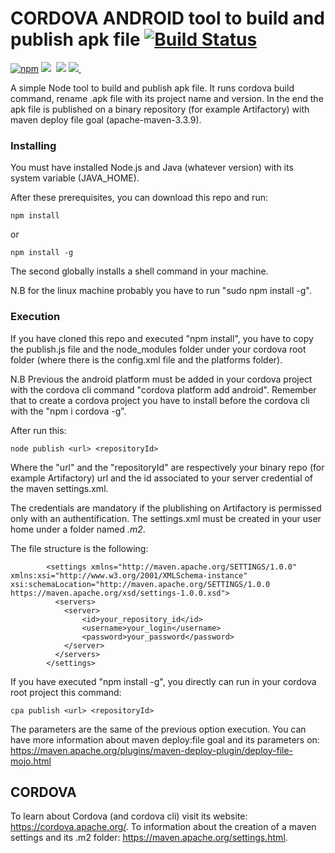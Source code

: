 # CORDOVA ANDROID tool to build and publish apk file [![Build Status](https://travis-ci.org/amanganiello90/cordova-publish-android.svg)](https://travis-ci.org/amanganiello90/cordova-publish-android)

[![npm](https://img.shields.io/npm/v/github.svg)](https://www.npmjs.com/package/github)&nbsp;<img src="https://img.shields.io/github/forks/amanganiello90/cordova-publish-android.svg">&nbsp;
<img src="https://img.shields.io/github/stars/amanganiello90/cordova-publish-android.svg">&nbsp;<a href="https://github.com/amanganiello90/cordova-publish-android/issues"><img src="https://img.shields.io/github/issues/amanganiello90/cordova-publish-android.svg">
</a>&nbsp;

A simple Node tool to build and publish apk file.
It runs cordova build command, rename .apk file with its project name and version. 
In the end the apk file is published on a binary repository (for example Artifactory) with maven deploy file goal (apache-maven-3.3.9).

### Installing
You must have installed Node.js and Java (whatever version) with its system variable (JAVA_HOME).

After these prerequisites, you can download this repo and run:

```
npm install
```

or 

```
npm install -g
```

The second globally installs a shell command in your machine.

N.B for the linux machine probably you have to run "sudo npm install -g".

### Execution

If you have cloned this repo and executed "npm install", you have to copy the publish.js file and the node_modules folder under your cordova root folder (where there is the config.xml file and the platforms folder).

N.B Previous the android platform must be added in your cordova project with the cordova cli command "cordova platform add android".
Remember that to create a cordova project you have to install before the cordova cli with the "npm i cordova -g".

After run this:

```
node publish <url> <repositoryId>
```

Where the "url" and the "repositoryId" are respectively your binary repo (for example Artifactory) url and the id associated to your server credential of the maven settings.xml.

The credentials are mandatory if the plublishing on Artifactory is permissed only with an authentification.
The settings.xml must be created in your user home under a folder named _.m2_.

The file structure is the following:

```
        <settings xmlns="http://maven.apache.org/SETTINGS/1.0.0" xmlns:xsi="http://www.w3.org/2001/XMLSchema-instance" xsi:schemaLocation="http://maven.apache.org/SETTINGS/1.0.0 https://maven.apache.org/xsd/settings-1.0.0.xsd">
          <servers>
			<server>
				<id>your_repository_id</id>
				<username>your_login</username>
				<password>your_password</password>
			</server>
		  </servers>
        </settings>
```

If you have executed "npm install -g", you directly can run in your cordova root project this command:

```
cpa publish <url> <repositoryId>
```

The parameters are the same of the previous option execution.
You can have more information about maven deploy:file goal and its parameters on: https://maven.apache.org/plugins/maven-deploy-plugin/deploy-file-mojo.html

## CORDOVA

To learn about Cordova (and cordova cli) visit its website: https://cordova.apache.org/.
To information about the creation of a maven settings and its .m2 folder: https://maven.apache.org/settings.html.
 

